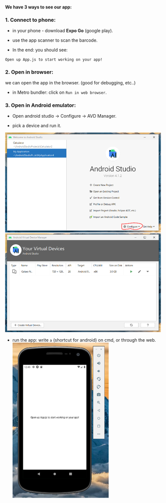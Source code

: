 #### We have 3 ways to see our app:

### 1. Connect to phone:

- in your phone - download **Expo Go** (google play).

* use the app scanner to scan the barcode.

* In the end: you should see:

```
Open up App.js to start working on your app!
```

### 2. Open in browser:

we can open the app in the browser. (good for debugging, etc..)

- in Metro bundler: click on `Run in web browser`.

### 3. Open in Android emulator:

- Open android studio -> Configure -> AVD Manager.

* pick a device and run it.

<img src="IMG/2.PNG">
<img src="IMG/3.PNG">

- run the app: write `a` (shortcut for android) on cmd, or through the web.
  <img height="500px" src="IMG/4.PNG">
